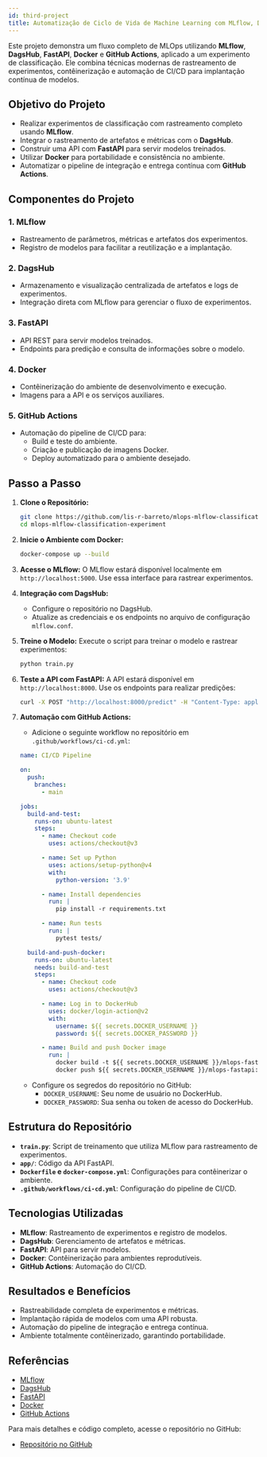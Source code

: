 ```yaml
---
id: third-project
title: Automatização de Ciclo de Vida de Machine Learning com MLflow, DagsHub e GitHub Actions
---
```


Este projeto demonstra um fluxo completo de MLOps utilizando **MLflow**, **DagsHub**, **FastAPI**, **Docker** e **GitHub Actions**, aplicado a um experimento de classificação. Ele combina técnicas modernas de rastreamento de experimentos, contêinerização e automação de CI/CD para implantação contínua de modelos.

## Objetivo do Projeto

- Realizar experimentos de classificação com rastreamento completo usando **MLflow**.
- Integrar o rastreamento de artefatos e métricas com o **DagsHub**.
- Construir uma API com **FastAPI** para servir modelos treinados.
- Utilizar **Docker** para portabilidade e consistência no ambiente.
- Automatizar o pipeline de integração e entrega contínua com **GitHub Actions**.

## Componentes do Projeto

### **1. MLflow**
- Rastreamento de parâmetros, métricas e artefatos dos experimentos.
- Registro de modelos para facilitar a reutilização e a implantação.

### **2. DagsHub**
- Armazenamento e visualização centralizada de artefatos e logs de experimentos.
- Integração direta com MLflow para gerenciar o fluxo de experimentos.

### **3. FastAPI**
- API REST para servir modelos treinados.
- Endpoints para predição e consulta de informações sobre o modelo.

### **4. Docker**
- Contêinerização do ambiente de desenvolvimento e execução.
- Imagens para a API e os serviços auxiliares.

### **5. GitHub Actions**
- Automação do pipeline de CI/CD para:
  - Build e teste do ambiente.
  - Criação e publicação de imagens Docker.
  - Deploy automatizado para o ambiente desejado.

## Passo a Passo

1. **Clone o Repositório:**
   ```bash
   git clone https://github.com/lis-r-barreto/mlops-mlflow-classification-experiment.git
   cd mlops-mlflow-classification-experiment
   ```

2. **Inicie o Ambiente com Docker:**
   ```bash
   docker-compose up --build
   ```

3. **Acesse o MLflow:**
   O MLflow estará disponível localmente em `http://localhost:5000`. Use essa interface para rastrear experimentos.

4. **Integração com DagsHub:**
   - Configure o repositório no DagsHub.
   - Atualize as credenciais e os endpoints no arquivo de configuração `mlflow.conf`.

5. **Treine o Modelo:**
   Execute o script para treinar o modelo e rastrear experimentos:
   ```bash
   python train.py
   ```

6. **Teste a API com FastAPI:**
   A API estará disponível em `http://localhost:8000`. Use os endpoints para realizar predições:
   ```bash
   curl -X POST "http://localhost:8000/predict" -H "Content-Type: application/json" -d '{"data": [1.0, 2.0, 3.0]}'
   ```

7. **Automação com GitHub Actions:**
   - Adicione o seguinte workflow no repositório em `.github/workflows/ci-cd.yml`:

   ```yaml
   name: CI/CD Pipeline

   on:
     push:
       branches:
         - main

   jobs:
     build-and-test:
       runs-on: ubuntu-latest
       steps:
         - name: Checkout code
           uses: actions/checkout@v3

         - name: Set up Python
           uses: actions/setup-python@v4
           with:
             python-version: '3.9'

         - name: Install dependencies
           run: |
             pip install -r requirements.txt

         - name: Run tests
           run: |
             pytest tests/

     build-and-push-docker:
       runs-on: ubuntu-latest
       needs: build-and-test
       steps:
         - name: Checkout code
           uses: actions/checkout@v3

         - name: Log in to DockerHub
           uses: docker/login-action@v2
           with:
             username: ${{ secrets.DOCKER_USERNAME }}
             password: ${{ secrets.DOCKER_PASSWORD }}

         - name: Build and push Docker image
           run: |
             docker build -t ${{ secrets.DOCKER_USERNAME }}/mlops-fastapi:latest .
             docker push ${{ secrets.DOCKER_USERNAME }}/mlops-fastapi:latest
   ```

   - Configure os segredos do repositório no GitHub:
     - `DOCKER_USERNAME`: Seu nome de usuário no DockerHub.
     - `DOCKER_PASSWORD`: Sua senha ou token de acesso do DockerHub.

## Estrutura do Repositório

- **`train.py`**: Script de treinamento que utiliza MLflow para rastreamento de experimentos.
- **`app/`**: Código da API FastAPI.
- **`Dockerfile` e `docker-compose.yml`**: Configurações para contêinerizar o ambiente.
- **`.github/workflows/ci-cd.yml`**: Configuração do pipeline de CI/CD.

## Tecnologias Utilizadas

- **MLflow**: Rastreamento de experimentos e registro de modelos.
- **DagsHub**: Gerenciamento de artefatos e métricas.
- **FastAPI**: API para servir modelos.
- **Docker**: Contêinerização para ambientes reprodutíveis.
- **GitHub Actions**: Automação do CI/CD.

## Resultados e Benefícios

- Rastreabilidade completa de experimentos e métricas.
- Implantação rápida de modelos com uma API robusta.
- Automação do pipeline de integração e entrega contínua.
- Ambiente totalmente contêinerizado, garantindo portabilidade.

## Referências

- [MLflow](https://mlflow.org/)
- [DagsHub](https://dagshub.com/)
- [FastAPI](https://fastapi.tiangolo.com/)
- [Docker](https://www.docker.com/)
- [GitHub Actions](https://github.com/features/actions)

Para mais detalhes e código completo, acesse o repositório no GitHub:

- [Repositório no GitHub](https://github.com/lis-r-barreto/mlops-mlflow-classification-experiment)
